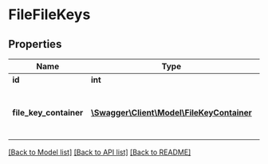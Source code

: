 # FileFileKeys

## Properties
Name | Type | Description | Notes
------------ | ------------- | ------------- | -------------
**id** | **int** | File ID | [optional] 
**file_key_container** | [**\Swagger\Client\Model\FileKeyContainer**](FileKeyContainer.md) | File key container (key, iv, version and tag) | [optional] 

[[Back to Model list]](../README.md#documentation-for-models) [[Back to API list]](../README.md#documentation-for-api-endpoints) [[Back to README]](../README.md)


